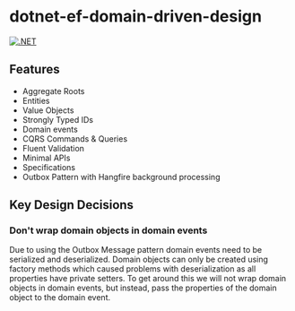 # dotnet-ef-domain-driven-design

[![.NET](https://github.com/danielmackay/dotnet-ef-domain-driven-design/actions/workflows/dotnet.yml/badge.svg)](https://github.com/danielmackay/dotnet-ef-domain-driven-design/actions/workflows/dotnet.yml)

## Features

- Aggregate Roots
- Entities
- Value Objects
- Strongly Typed IDs
- Domain events
- CQRS Commands & Queries
- Fluent Validation
- Minimal APIs
- Specifications
- Outbox Pattern with Hangfire background processing

## Key Design Decisions

### Don't wrap domain objects in domain events

Due to using the Outbox Message pattern domain events need to be serialized and deserialized.  Domain objects can only be created using factory methods which caused problems with deserialization as all properties have private setters.  To get around this we will not wrap domain objects in domain events, but instead, pass the properties of the domain object to the domain event.
